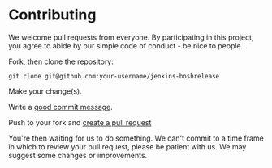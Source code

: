 # Contributing

We welcome pull requests from everyone. By participating in this project, you agree to abide by our simple code of conduct - be nice to people.

Fork, then clone the repository:

    git clone git@github.com:your-username/jenkins-boshrelease

Make your change(s).

Write a [good commit message](http://tbaggery.com/2008/04/19/a-note-about-git-commit-messages.html).

Push to your fork and [create a pull request](https://help.github.com/articles/creating-a-pull-request-from-a-fork/)

You're then waiting for us to do something. We can't commit to a time frame in which to review your pull request, please be patient with us. We may suggest some changes or improvements.
